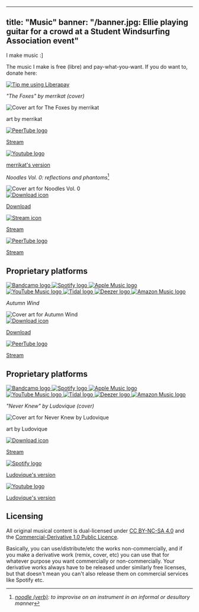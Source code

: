 <div class="banner">
</div>

---
title: "Music"
banner: "/banner.jpg: Ellie playing guitar for a crowd at a Student Windsurfing Association event"
---

I make music :]

The music I make is free (libre) and pay-what-you-want. If you do want to, donate here:

<a class="nounderline" href="https://liberapay.com/ellie-clifford/donate">
	<img alt="Tip me using Liberapay"
	     src="/_icons/liberapay.svg"/>
</a>

_"The Foxes" by merrikat (cover)_

<div class="music-item">
 <div class="music-art">
   <img src="/music/art/the_foxes.jpg"
        alt="Cover art for The Foxes by merrikat" />
   <p class="music-art-caption">
art by merrikat
   </p>
 </div>
 <div class="music-links">
  <a href="https://tube.transgirl.fr/w/bUSC7trBQDEgiXkBKkndAu">
   <img src="/_icons/peertube.svg" alt="PeerTube logo" />
   <p>Stream</p>
  </a>
  <a href="https://youtube.com/watch?v=PYi9onkZJXY">
   <img src="/_icons/youtube.svg" alt="Youtube logo" />
   <p>merrikat's version</p>
  </a>
 </div>
</div>

_Noodles Vol. 0: reflections and phantoms_[^1]

[^1]: _[noodle (verb)](https://www.merriam-webster.com/dictionary/noodle): to
improvise on an instrument in an informal or desultory manner_

<div class="music-item">
 <img class="music-art"
       src="/music/art/noodles_vol_0_512.jpg"
       alt="Cover art for Noodles Vol. 0" />
 <div class="music-links">
  <a href="/music/noodles/vol_0.zip">
   <img src="/_icons/download.svg" alt="Download icon" />
   <p>Download</p>
  </a>
  <a href="/music/noodles/vol_0.m3u">
   <img src="/_icons/stream.svg" alt="Stream icon" />
   <p>Stream</p>
  </a>
  <a href="https://tube.clifford.lol/w/p/6KJepmLw95EcRuKECvJYSV?playlistPosition=1">
   <img src="/_icons/peertube.svg" alt="PeerTube logo" />
   <p>Stream</p>
  </a>
  <h2>Proprietary platforms</h2>
  <div class="predatory-services">
   <a href="https://ellie-clifford.bandcamp.com/album/noodles-vol-0-reflections-and-phantoms">
    <img src="/_icons/bandcamp.png" alt="Bandcamp logo" />
   </a>
   <a href="https://open.spotify.com/album/1ArKeSH95I7ORlcrQUliU2">
    <img src="/_icons/spotify.svg" alt="Spotify logo" />
   </a>
   <a href="https://music.apple.com/gb/album/noodles-vol-0-reflections-and-phantoms-ep/1673467206">
    <img src="/_icons/apple_music.svg" alt="Apple Music logo" />
   </a>
   <a href="https://music.youtube.com/playlist?list=OLAK5uy_mhXgNXjV1AmKR2YRrIhvnMFkCjEnqauIA">
    <img src="/_icons/youtube_music.svg" alt="YouTube Music logo" />
   </a>
   <a href="https://tidal.com/browse/album/278101092">
    <img src="/_icons/tidal.svg" alt="Tidal logo" />
   </a>
   <a href="https://deezer.page.link/m9UF3beyx5QXF6zo6">
    <img src="/_icons/deezer.svg" alt="Deezer logo" />
   </a>
   <a href="https://music.amazon.com/albums/B0BWH86X71">
    <img src="/_icons/amazon_music.svg" alt="Amazon Music logo" />
   </a>
  </div>
 </div>
</div>

_Autumn Wind_

<div class="music-item">
 <img class="music-art"
       src="/music/art/autumn_wind_512.jpg"
       alt="Cover art for Autumn Wind" />
 <div class="music-links">
  <a href="/music/autumn_wind.flac">
   <img src="/_icons/download.svg" alt="Download icon" />
   <p>Download</p>
  </a>
  <a href="https://tube.clifford.lol/w/amffnnQAkGZPvJZyzKVzDS">
   <img src="/_icons/peertube.svg" alt="PeerTube logo" />
   <p>Stream</p>
  </a>
  <h2>Proprietary platforms</h2>
  <div class="predatory-services">
   <a href="https://ellie-clifford.bandcamp.com/track/autumn-wind/">
    <img src="/_icons/bandcamp.png" alt="Bandcamp logo" />
   </a>
   <a href="https://open.spotify.com/track/0oxEe0wXlONZyN725XJGk6">
    <img src="/_icons/spotify.svg" alt="Spotify logo" />
   </a>
   <a href="https://music.apple.com/gb/album/autumn-wind/1665667480">
    <img src="/_icons/apple_music.svg" alt="Apple Music logo" />
   </a>
   <a href="https://music.youtube.com/watch?v=1VUtIObBvlg">
    <img src="/_icons/youtube_music.svg" alt="YouTube Music logo" />
   </a>
   <a href="https://tidal.com/track/271607621">
    <img src="/_icons/tidal.svg" alt="Tidal logo" />
   </a>
   <a href="https://deezer.page.link/8L4We7yF1i64LTRg6">
    <img src="/_icons/deezer.svg" alt="Deezer logo" />
   </a>
   <a href="https://music.amazon.co.uk/albums/B0BSFQXZHV">
    <img src="/_icons/amazon_music.svg" alt="Amazon Music logo" />
   </a>
  </div>
 </div>
</div>

_"Never Knew" by Ludovique (cover)_

<div class="music-item">
 <div class="music-art">
   <img src="/music/art/never_knew_512.jpg"
        alt="Cover art for Never Knew by Ludovique" />
   <p class="music-art-caption">
art by Ludovique
   </p>
 </div>
 <div class="music-links">
  <a href="/music/never_knew.flac">
   <img src="/_icons/download.svg" alt="Download icon" />
   <p>Stream</p>
  </a>
  <a href="https://open.spotify.com/track/6cHwWjZHAFxvj7FIZZFoq0">
   <img src="/_icons/spotify.svg" alt="Spotify logo" />
   <p>Ludovique's version</p>
  </a>
  <a href="https://youtube.com/watch?v=QP8SJMKEWio">
   <img src="/_icons/youtube.svg" alt="Youtube logo" />
   <p>Ludovique's version</p>
  </a>
 </div>
</div>

## Licensing

All original musical content is dual-licensed under [CC BY-NC-SA
4.0](https://creativecommons.org/licenses/by-nc-sa/4.0/) and the
[Commercial-Derivative 1.0 Public
Licence](https://ellie.clifford.lol/licenses/commercial-derivative-1.0.txt).

Basically, you can use/distribute/etc the works non-commercially, and if you
make a derivative work (remix, cover, etc) you can use that for whatever
purpose you want commercially or non-commercially. Your derivative works always
have to be released under similarly free licenses, but that doesn't mean you
can't also release them on commercial services like Spotify etc.
